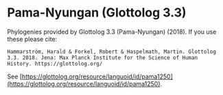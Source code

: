# Pama-Nyungan (Glottolog 3.3)

Phylogenies provided by Glottolog 3.3 (Pama-Nyungan) (2018). If you use these please cite:

```
Hammarström, Harald & Forkel, Robert & Haspelmath, Martin. Glottolog 3.3. 2018. Jena: Max Planck Institute for the Science of Human History. https://glottolog.org/
```

See  [https://glottolog.org/resource/languoid/id/pama1250](https://glottolog.org/resource/languoid/id/pama1250).

